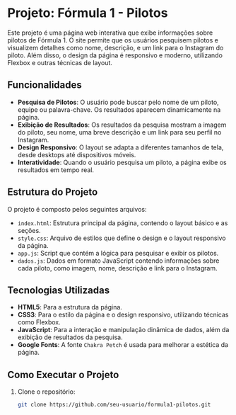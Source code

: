 # Projeto: Fórmula 1 - Pilotos

Este projeto é uma página web interativa que exibe informações sobre pilotos de Fórmula 1. O site permite que os usuários pesquisem pilotos e visualizem detalhes como nome, descrição, e um link para o Instagram do piloto. Além disso, o design da página é responsivo e moderno, utilizando Flexbox e outras técnicas de layout.

## Funcionalidades

- **Pesquisa de Pilotos**: O usuário pode buscar pelo nome de um piloto, equipe ou palavra-chave. Os resultados aparecem dinamicamente na página.
- **Exibição de Resultados**: Os resultados da pesquisa mostram a imagem do piloto, seu nome, uma breve descrição e um link para seu perfil no Instagram.
- **Design Responsivo**: O layout se adapta a diferentes tamanhos de tela, desde desktops até dispositivos móveis.
- **Interatividade**: Quando o usuário pesquisa um piloto, a página exibe os resultados em tempo real.

## Estrutura do Projeto

O projeto é composto pelos seguintes arquivos:

- `index.html`: Estrutura principal da página, contendo o layout básico e as seções.
- `style.css`: Arquivo de estilos que define o design e o layout responsivo da página.
- `app.js`: Script que contém a lógica para pesquisar e exibir os pilotos.
- `dados.js`: Dados em formato JavaScript contendo informações sobre cada piloto, como imagem, nome, descrição e link para o Instagram.

## Tecnologias Utilizadas

- **HTML5**: Para a estrutura da página.
- **CSS3**: Para o estilo da página e o design responsivo, utilizando técnicas como Flexbox.
- **JavaScript**: Para a interação e manipulação dinâmica de dados, além da exibição de resultados da pesquisa.
- **Google Fonts**: A fonte `Chakra Petch` é usada para melhorar a estética da página.

## Como Executar o Projeto

1. Clone o repositório:
   ```bash
   git clone https://github.com/seu-usuario/formula1-pilotos.git
